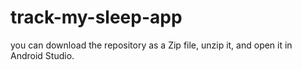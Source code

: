 # track-my-sleep-app

you can download the repository as a Zip file, unzip it, and open it in Android Studio.
